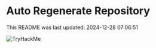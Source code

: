 # Auto Regenerate Repository

This README was last updated: 2024-12-28 07:06:51

 ![TryHackMe](https://tryhackme.com/badge/533634)